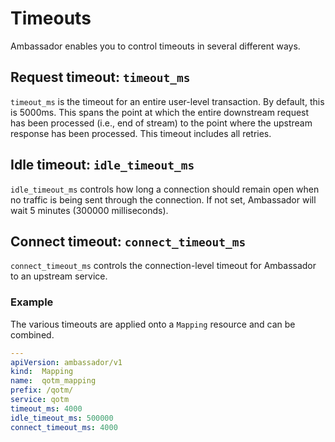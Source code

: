 # Timeouts

Ambassador enables you to control timeouts in several different ways.

## Request timeout: `timeout_ms`

`timeout_ms` is the timeout for an entire user-level transaction. By default, this is 5000ms. This spans the point at which the entire downstream request has been processed (i.e., end of stream) to the point where the upstream response has been processed. This timeout includes all retries. 

## Idle timeout: `idle_timeout_ms`

`idle_timeout_ms` controls how long a connection should remain open when no traffic is being sent through the connection. If not set, Ambassador will wait 5 minutes (300000 milliseconds).

## Connect timeout: `connect_timeout_ms`

`connect_timeout_ms` controls the connection-level timeout for Ambassador to an upstream service.

### Example

The various timeouts are applied onto a `Mapping` resource and can be combined.

```yaml
---
apiVersion: ambassador/v1
kind:  Mapping
name:  qotm_mapping
prefix: /qotm/
service: qotm
timeout_ms: 4000
idle_timeout_ms: 500000
connect_timeout_ms: 4000
```
